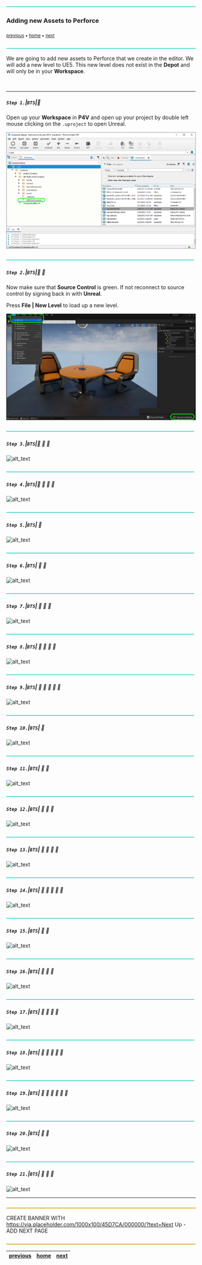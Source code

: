 ![](../images/line3.png)

### Adding new Assets to Perforce

<sub>[previous](../) • [home](../README.md#user-content-gms2-background-tiles--sprites---table-of-contents) • [next](../)</sub>

![](../images/line3.png)

We are going to add new assets to Perforce that we create in the editor.  We will add a new level to UE5. This new level does not exist in the **Depot** and will only be in your **Workspace**.

<br>

---


##### `Step 1.`\|`BTS`|:small_blue_diamond:

Open up your **Workspace** in **P4V** and open up your project by double left mouse clicking on the `.uproject` to open Unreal.

![open up project](images/doubleClickProject.png)

![](../images/line2.png)

##### `Step 2.`\|`BTS`|:small_blue_diamond: :small_blue_diamond: 

 Now make sure that **Source Control** is green.  If not reconnect to source control by signing back in with **Unreal**.

 Press **File | New Level** to load up a new level.

![alt_text](images/doubleCheckSource.png)

![](../images/line2.png)

##### `Step 3.`\|`BTS`|:small_blue_diamond: :small_blue_diamond: :small_blue_diamond:

![alt_text](images/.png)

![](../images/line2.png)

##### `Step 4.`\|`BTS`|:small_blue_diamond: :small_blue_diamond: :small_blue_diamond: :small_blue_diamond:

![alt_text](images/.png)

![](../images/line2.png)

##### `Step 5.`\|`BTS`| :small_orange_diamond:

![alt_text](images/.png)

![](../images/line2.png)

##### `Step 6.`\|`BTS`| :small_orange_diamond: :small_blue_diamond:

![alt_text](images/.png)

![](../images/line2.png)

##### `Step 7.`\|`BTS`| :small_orange_diamond: :small_blue_diamond: :small_blue_diamond:

![alt_text](images/.png)

![](../images/line2.png)

##### `Step 8.`\|`BTS`| :small_orange_diamond: :small_blue_diamond: :small_blue_diamond: :small_blue_diamond:

![alt_text](images/.png)

![](../images/line2.png)

##### `Step 9.`\|`BTS`| :small_orange_diamond: :small_blue_diamond: :small_blue_diamond: :small_blue_diamond: :small_blue_diamond:

![alt_text](images/.png)

![](../images/line2.png)

##### `Step 10.`\|`BTS`| :large_blue_diamond:

![alt_text](images/.png)

![](../images/line2.png)

##### `Step 11.`\|`BTS`| :large_blue_diamond: :small_blue_diamond: 

![alt_text](images/.png)

![](../images/line2.png)


##### `Step 12.`\|`BTS`| :large_blue_diamond: :small_blue_diamond: :small_blue_diamond: 

![alt_text](images/.png)

![](../images/line2.png)

##### `Step 13.`\|`BTS`| :large_blue_diamond: :small_blue_diamond: :small_blue_diamond:  :small_blue_diamond: 

![alt_text](images/.png)

![](../images/line2.png)

##### `Step 14.`\|`BTS`| :large_blue_diamond: :small_blue_diamond: :small_blue_diamond: :small_blue_diamond:  :small_blue_diamond: 

![alt_text](images/.png)

![](../images/line2.png)

##### `Step 15.`\|`BTS`| :large_blue_diamond: :small_orange_diamond: 

![alt_text](images/.png)

![](../images/line2.png)

##### `Step 16.`\|`BTS`| :large_blue_diamond: :small_orange_diamond:   :small_blue_diamond: 

![alt_text](images/.png)

![](../images/line2.png)

##### `Step 17.`\|`BTS`| :large_blue_diamond: :small_orange_diamond: :small_blue_diamond: :small_blue_diamond:

![alt_text](images/.png)

![](../images/line2.png)

##### `Step 18.`\|`BTS`| :large_blue_diamond: :small_orange_diamond: :small_blue_diamond: :small_blue_diamond: :small_blue_diamond:

![alt_text](images/.png)

![](../images/line2.png)

##### `Step 19.`\|`BTS`| :large_blue_diamond: :small_orange_diamond: :small_blue_diamond: :small_blue_diamond: :small_blue_diamond: :small_blue_diamond:

![alt_text](images/.png)

![](../images/line2.png)

##### `Step 20.`\|`BTS`| :large_blue_diamond: :large_blue_diamond:

![alt_text](images/.png)

![](../images/line2.png)

##### `Step 21.`\|`BTS`| :large_blue_diamond: :large_blue_diamond: :small_blue_diamond:

![alt_text](images/.png)

___


![](../images/line.png)

CREATE BANNER WITH https://via.placeholder.com/1000x100/45D7CA/000000/?text=Next Up - ADD NEXT PAGE

![](../images/line.png)

| [previous](../)| [home](../README.md#user-content-gms2-background-tiles--sprites---table-of-contents) | [next](../)|
|---|---|---|
